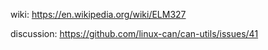 wiki: https://en.wikipedia.org/wiki/ELM327

discussion: https://github.com/linux-can/can-utils/issues/41
